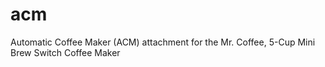 # acm
Automatic Coffee Maker (ACM) attachment for the Mr. Coffee, 5-Cup Mini Brew Switch Coffee Maker
